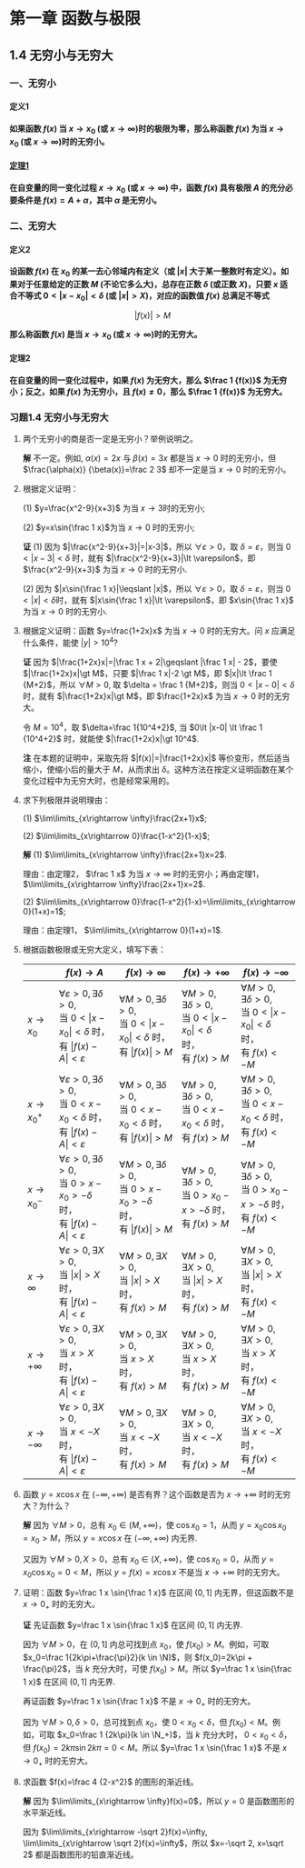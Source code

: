 # 第一章 函数与极限

## 1.4 无穷小与无穷大

### 一、无穷小

#### 定义1

**如果函数 $f(x)$ 当 $x\rightarrow x_0$ (或 $x\rightarrow \infty$)时的极限为零，那么称函数 $f(x)$ 为当 $x\rightarrow x_0$ (或 $x\rightarrow \infty$)时的无穷小。**

#### [定理1](#theorem1)

**在自变量的同一变化过程 $x\rightarrow x_0$ (或 $x\rightarrow \infty$) 中，函数 $f(x)$ 具有极限 $A$ 的充分必要条件是 $f(x)=A+\alpha$，其中 $\alpha$ 是无穷小。**

### 二、无穷大

#### 定义2

**设函数 $f(x)$ 在 $x_0$ 的某一去心邻域内有定义（或 $|x|$ 大于某一整数时有定义）。如果对于任意给定的正数 $M$ (不论它多么大)，总存在正数 $\delta$ (或正数 $X$)，只要 $x$ 适合不等式 $0\lt |x-x_0|\lt \delta$ (或 $|x|\gt X$)，对应的函数值 $f(x)$ 总满足不等式** 

$$
|f(x)| \gt M
$$

**那么称函数 $f(x)$ 是当 $x\rightarrow x_0$ (或 $x\rightarrow \infty$)时的无穷大。**

#### 定理2

**在自变量的同一变化过程中，如果 $f(x)$ 为无穷大，那么 $\frac 1 {f(x)}$ 为无穷小；反之，如果 $f(x)$ 为无穷小，且 $f(x)\ne 0$，那么 $\frac 1 {f(x)}$ 为无穷大。**

### 习题1.4 无穷小与无穷大

1. 两个无穷小的商是否一定是无穷小？举例说明之。

    **解** 不一定。例如, $\alpha(x)=2x$ 与 $\beta(x)=3x$ 都是当 $x\rightarrow 0$ 时的无穷小，但 $\frac{\alpha(x)} {\beta(x)}=\frac 2 3$ 却不一定是当 $x\rightarrow 0$ 时的无穷小。

2. 根据定义证明：

    (1) $y=\frac{x^2-9}{x+3}$ 为当 $x\rightarrow 3$时的无穷小;

    (2) $y=x\sin{\frac 1 x}$为当 $x\rightarrow 0$ 时的无穷小;

    **证** (1) 因为 $|\frac{x^2-9}{x+3}|=|x-3|$，所以 $\forall \varepsilon \gt 0$，取 $\delta = \varepsilon$，则当 $0\lt |x-3| \lt \delta$ 时，就有 $|\frac{x^2-9}{x+3}|\lt \varepsilon$，即 $\frac{x^2-9}{x+3}$ 为当 $x\rightarrow 0$ 时的无穷小.

    (2) 因为 $|x\sin{\frac 1 x}|\leqslant |x|$，所以 $\forall \varepsilon \gt 0$，取 $\delta=\varepsilon$，则当 $0\lt |x| \lt \delta$时，就有 $|x\sin{\frac 1 x}|\lt \varepsilon$，即 $x\sin{\frac 1 x}$ 为当 $x\rightarrow 0$ 时的无穷小.

3. 根据定义证明：函数 $y=\frac{1+2x}x$ 为当 $x\rightarrow 0$ 时的无穷大。问 $x$ 应满足什么条件，能使 $|y|\gt 10^4$?

    **证** 因为 $|\frac{1+2x}x|=|\frac 1 x + 2|\geqslant |\frac 1 x| - 2$，要使 $|\frac{1+2x}x|\gt M$，只要 $|\frac 1 x|-2 \gt M$，即 $|x|\lt \frac 1 {M+2}$，所以 $\forall M \gt 0$, 取 $\delta = \frac 1 {M+2}$，则当 $0\lt |x-0|\lt \delta$时，就有 $|\frac{1+2x}x|\gt M$，即 $\frac{1+2x}x$ 为当 $x\rightarrow 0$ 时的无穷大。

    令 $M=10^4$，取 $\delta=\frac 1{10^4+2}$, 当 $0\lt |x-0| \lt \frac 1 {10^4+2}$ 时，就能使 $|\frac{1+2x}x|\gt 10^4$.

    **注** 在本题的证明中，采取先将 $|f(x)|=|\frac{1+2x}x|$ 等价变形，然后适当缩小，使缩小后的量大于 $M$，从而求出 $\delta$。这种方法在按定义证明函数在某个变化过程中为无穷大时，也是经常采用的。

4. 求下列极限并说明理由：

    (1) $\lim\limits_{x\rightarrow \infty}\frac{2x+1}x$;

    (2) $\lim\limits_{x\rightarrow 0}\frac{1-x^2}{1-x}$;

    **解** (1) $\lim\limits_{x\rightarrow \infty}\frac{2x+1}x=2$.

    理由：由定理2， $\frac 1 x$ 为当 $x\rightarrow \infty$ 时的无穷小；再由定理1， $\lim\limits_{x\rightarrow \infty}\frac{2x+1}x=2$.

    (2) $\lim\limits_{x\rightarrow 0}\frac{1-x^2}{1-x}=\lim\limits_{x\rightarrow 0}(1+x)=1$;

    理由：由定理1， $\lim\limits_{x\rightarrow 0}(1+x)=1$.


5. 根据函数极限或无穷大定义，填写下表：

    | | $f(x)\rightarrow A$ | $f(x)\rightarrow \infty$ | $f(x)\rightarrow +\infty$ | $f(x)\rightarrow -\infty$ | 
    |-|---------------------|--------------------------|---------------------------|---------------------------|
    | $x\rightarrow x_0$ | $\forall \varepsilon \gt 0, \exists \delta \gt 0$, <br>当 $0\lt \|x-x_0\| \lt \delta$ 时，<br> 有 $\|f(x)-A\|\lt \varepsilon$ | $\forall M \gt 0, \exists \delta \gt 0$, <br>当 $0 \lt \|x-x_0\|\lt \delta$ 时，<br>有 $\|f(x)\|\gt M$ | $\forall M \gt 0, \exists \delta \gt 0$, <br>当 $0 \lt \|x-x_0\|\lt \delta$ 时，<br> 有 $f(x)\gt M$ | $\forall M \gt 0, \exists \delta \gt 0$, <br>当 $0 \lt \|x-x_0\|\lt \delta$ 时，<br> 有 $f(x)\lt -M$ |
    | $x\rightarrow x_0^+$ | $\forall \varepsilon \gt 0, \exists \delta \gt 0$, <br>当 $0\lt x-x_0 \lt \delta$ 时，<br>有 $\|f(x)-A\|\lt \varepsilon$ | $\forall M \gt 0, \exists \delta \gt 0$, <br>当 $0 \lt x-x_0 \lt \delta$ 时，<br>有 $\|f(x)\|\gt M$ | $\forall M \gt 0, \exists \delta \gt 0$, <br>当 $0 \lt x-x_0\lt \delta$ 时，<br>有 $f(x)\gt M$ | $\forall M \gt 0, \exists \delta \gt 0$, <br>当 $0 \lt x-x_0\lt \delta$ 时，<br>有 $f(x)\lt -M$ |
    | $x\rightarrow x_0^-$ | $\forall \varepsilon \gt 0, \exists \delta \gt 0$, <br>当 $0\gt x-x_0 \gt -\delta$ 时，<br>有 $\|f(x)-A\|\lt \varepsilon$ | $\forall M \gt 0, \exists \delta \gt 0$, <br>当 $0 \gt x-x_0 \gt -\delta$ 时，<br>有 $\|f(x)\|\gt M$ | $\forall M \gt 0, \exists \delta \gt 0$, <br>当 $0 \gt x_0-x\gt -\delta$ 时，<br>有 $f(x)\gt M$ | $\forall M \gt 0, \exists \delta \gt 0$, <br>当 $0 \gt x_0-x\gt -\delta$ 时，<br>有 $f(x)\lt -M$ |
    | $x\rightarrow \infty$ | $\forall \varepsilon \gt 0, \exists X \gt 0$, <br>当 $\| x \|\gt X$ 时，<br>有 $\|f(x)-A\|\lt \varepsilon$ | $\forall M \gt 0, \exists X \gt 0$, <br>当 $\|x\| \gt X$ 时，<br>有 $f(x) \gt M$ | $\forall M \gt 0, \exists X \gt 0$, <br>当 $\|x\| \gt X$ 时，<br>有 $f(x) \gt M$ |$\forall M \gt 0, \exists X \gt 0$, <br>当 $\|x\| \gt X$ 时，<br>有 $f(x) \lt -M$ |
    | $x\rightarrow +\infty$ | $\forall \varepsilon \gt 0, \exists X \gt 0$, <br>当 $x \gt X$ 时，<br> 有 $\|f(x)-A\|\lt \varepsilon$ | $\forall M \gt 0, \exists X \gt 0$, <br>当 $x \gt X$ 时，<br>有 $f(x) \gt M$ | $\forall M \gt 0, \exists X \gt 0$, <br>当 $x \gt X$ 时，<br>有 $f(x) \gt M$ |$\forall M \gt 0, \exists X \gt 0$, <br>当 $x \gt X$ 时，<br>有 $f(x) \lt -M$ |
    | $x\rightarrow -\infty$ | $\forall \varepsilon \gt 0, \exists X \gt 0$, <br>当 $x \lt -X$ 时，<br>有 $\|f(x)-A\|\lt \varepsilon$ | $\forall M \gt 0, \exists X \gt 0$, <br>当 $x \lt -X$ 时，<br>有 $f(x) \gt M$ | $\forall M \gt 0, \exists X \gt 0$, <br>当 $x \lt -X$ 时，<br>有 $f(x) \gt M$ | $\forall M \gt 0, \exists X \gt 0$, <br>当 $x \lt -X$ 时，<br>有 $f(x) \lt -M$ |

6. 函数 $y=x\cos x$ 在 $(-\infty, +\infty)$ 是否有界？这个函数是否为 $x\rightarrow +\infty$ 时的无穷大？为什么？

    **解** 因为 $\forall M \gt 0$，总有 $x_0 \in (M, +\infty)$，使 $\cos x_0 = 1$，从而 $y=x_0\cos x_0=x_0 \gt M$，所以 $y=x\cos x$ 在 $(-\infty, +\infty)$ 内无界.

    又因为 $\forall M \gt 0, X \gt 0$，总有 $x_0 \in (X, +\infty)$，使 $\cos x_0 = 0$，从而 $y=x_0 \cos x_0=0 \lt M$，所以 $y=f(x)=x \cos x$ 不是当 $x\rightarrow +\infty$ 时的无穷大。

7. 证明：函数 $y=\frac 1 x \sin{\frac 1 x}$ 在区间 $(0, 1]$ 内无界，但这函数不是 $x\rightarrow 0_+$ 时的无穷大。

    **证** 先证函数 $y=\frac 1 x \sin{\frac 1 x}$ 在区间 $(0, 1]$ 内无界.

    因为 $\forall M \gt 0$，在 $(0,1]$ 内总可找到点 $x_0$，使 $f(x_0)\gt M$。例如，可取 $x_0=\frac 1{2k\pi+\frac{\pi}2}(k \in \N)$，则 $f(x_0)=2k\pi + \frac{\pi}2$，当 $k$ 充分大时，可使 $f(x_0) \gt M$。所以 $y=\frac 1 x \sin{\frac 1 x}$ 在区间 $(0, 1]$ 内无界.

    再证函数 $y=\frac 1 x \sin{\frac 1 x}$ 不是 $x\rightarrow 0_+$ 时的无穷大。

    因为 $\forall M \gt 0, \delta \gt 0$，总可找到点 $x_0$，使 $0\lt x_0 \lt \delta$，但 $f(x_0) \lt M$。例如，可取 $x_0=\frac 1 {2k\pi}(k \in \N_+)$，当 $k$ 充分大时， $0\lt x_0 \lt \delta$，但 $f(x_0)=2k\pi\sin{2k\pi}=0 \lt M$。所以 $y=\frac 1 x \sin{\frac 1 x}$ 不是 $x\rightarrow 0_+$ 时的无穷大。

8. 求函数 $f(x)=\frac 4 {2-x^2}$ 的图形的渐近线。

    **解** 因为 $\lim\limits_{x\rightarrow \infty}f(x)=0$，所以 $y=0$ 是函数图形的水平渐近线。

    因为 $\lim\limits_{x\rightarrow -\sqrt 2}f(x)=\infty, \lim\limits_{x\rightarrow \sqrt 2}f(x)=\infty$，所以 $x=-\sqrt 2, x=\sqrt 2$ 都是函数图形的铅直渐近线。


